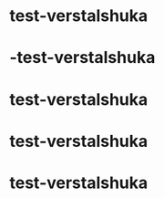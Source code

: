 # test-verstalshuka
# -test-verstalshuka
# test-verstalshuka
# test-verstalshuka
# test-verstalshuka
